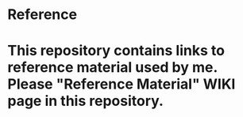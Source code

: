 # Reference

# This repository contains links to reference material used by me. Please "Reference Material" WIKI page in this repository.
